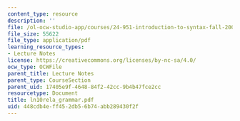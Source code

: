 ```yaml
---
content_type: resource
description: ''
file: /ol-ocw-studio-app/courses/24-951-introduction-to-syntax-fall-2003/448cdb4eff452db56b74abb289430f2f_ln10rela_grammar.pdf
file_size: 55622
file_type: application/pdf
learning_resource_types:
- Lecture Notes
license: https://creativecommons.org/licenses/by-nc-sa/4.0/
ocw_type: OCWFile
parent_title: Lecture Notes
parent_type: CourseSection
parent_uid: 17405e9f-4648-84f2-42cc-9b4b47fce2cc
resourcetype: Document
title: ln10rela_grammar.pdf
uid: 448cdb4e-ff45-2db5-6b74-abb289430f2f
---
```

